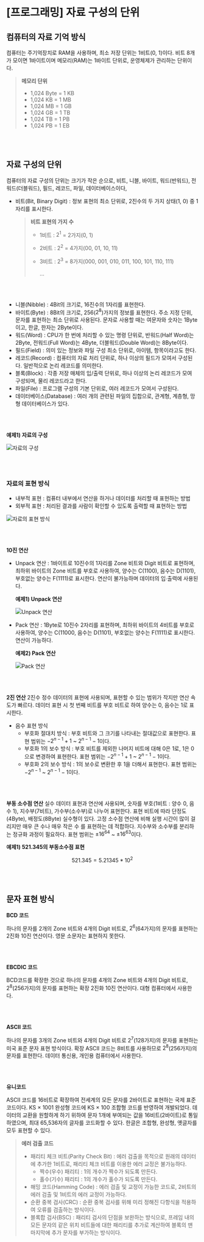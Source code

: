 # [프로그래밍] 자료 구성의 단위

## 컴퓨터의 자료 기억 방식
컴퓨터는 주기억장치로 RAM을 사용하며, 최소 저장 단위는 1비트(0, 1)이다. 
비트 8개가 모이면 1바이트이며 메모리(RAM)는 1바이트 단위로, 운영체제가 관리하는 단위이다.

> **메모리 단위**
> 
> - 1,024 Byte = 1 KB
> - 1,024 KB = 1 MB
> - 1,024 MB = 1 GB
> - 1,024 GB = 1 TB
> - 1,024 TB = 1 PB
> - 1,024 PB = 1 EB

<br><br>

## 자료 구성의 단위
컴퓨터의 자료 구성의 단위는 크기가 작은 순으로, 비트, 니블, 바이트, 워드(반워드), 전워드(더블워드), 필드, 레코드, 파일, 데이터베이스이다,
- 비트(Bit, Binary Digit) : 정보 표현의 최소 단위로, 2진수의 두 가지 상태(1, 0) 중 1자리를 표시한다.

    > **비트 표현의 가지 수**
    > 
    > - 1비트 : $2^{1}$ = 2가지(0, 1)
    > - 2비트 : $2^{2}$ = 4가지(00, 01, 10, 11)
    > - 3비트 : $2^{3}$ = 8가지(000, 001, 010, 011, 100, 101, 110, 111)
    >     
    >     …
    >     

<br><br>

- 니블(Nibble) : 4Bit의 크기로, 16진수의 1자리를 표현한다.
- 바이트(Byte) : 8Bit의 크기로, 256($2^{8}$)가지의 정보를 표현한다. 주소 지정 단위, 문자를 표현하는 최소 단위로 사용된다. 문자로 사용할 때는 여문자와 숫자는 1Byte이고, 한글, 한자는 2Byte이다.
- 워드(Word) : CPU가 한 번에 처리할 수 있는 명령 단위로, 반워드(Half Word)는 2Byte, 전워드(Full Word)는 4Byte, 더블워드(Double Word)는 8Byte이다.
- 필드(Field) : 의미 있는 정보와 파일 구성 최소 단위로, 아이템, 항목이라고도 한다.
- 레코드(Record) : 컴퓨터의 자료 처리 단위로, 하나 이상의 필드가 모여서 구성된다. 일반적으로 논리 레코드를 의미한다.
- 블록(Block) : 각종 저장 매체의 입/출력 단위로, 하나 이상의 논리 레코드가 모여 구성되며, 물리 레코드라고 한다.
- 파일(File) : 프로그램 구성의 기본 단위로, 여러 레코드가 모여서 구성된다.
- 데이터베이스(Database) : 여러 개의 관련된 파일의 집합으로, 관계형, 계층형, 망형 데이터베이스가 있다.

<br><br>

**예제1) 자료의 구성**

![자료의 구성](https://github.com/marines-dev/Dev-Notes/raw/main/이미지%20참조/733783a7-bd93-460b-8f19-d25b548ef52a.png)

<br><br>

### **자료의 표현 방식**
- 내부적 표현 : 컴퓨터 내부에서 연산을 하거나 데이터를 처리할 때 표현하는 방법
- 외부적 표현 : 처리된 결과를 사람이 확인할 수 있도록 출력할 때 표현하는 방법

![자료의 표현 방식](https://github.com/marines-dev/Dev-Notes/raw/main/이미지%20참조/Untitled.png)

<br><br>

**10진 연산**
- Unpack 연산 : 1바이트로 10진수의 1자리를 Zone 비트와 Digit 비트로 표현하며, 최하위 바이트의 Zone 비트를 부호로 사용하여, 양수는 C(1100), 음수는 D(1101), 부호없는 양수는 F(1111)로 표시한다. 연산이 불가능하며 데이터의 입∙출력에 사용된다.

    **예제1) Unpack 연산**
    
    ![Unpack 연산](https://github.com/marines-dev/Dev-Notes/raw/main/이미지%20참조/867dfdc6-2c89-4508-80d6-939d51680674.png)
    
- Pack 연산 : 1Byte로 10진수 2자리를 표현하며, 최하위 바이트의 4비트를 부호로 사용하여, 양수는 C(11000, 음수는 D(1101), 부호없는 양수는 F(1111)로 표시한다. 연산이 가능하다.
    
    **예제2) Pack 연산**
    
    ![Pack 연산](https://github.com/marines-dev/Dev-Notes/raw/main/이미지%20참조/577c1fe1-f561-40ed-8c7b-a45b3e2d31e1.png)

<br><br>

**2진 연산**
2진수 정수 데이터의 표현에 사용되며, 표현할 수 있는 범위가 작지만 연산 속도가 빠르다. 데이터 표현 시 첫 번째 비트를 부호 비트로 하여 양수는 0, 음수는 1로 표시한다.
- 음수 표현 방식
    - 부호화 절대치 방식 : 부호 비트와 그 크기를 나타내는 절대값으로 표현한다. 표현 범위는 $-2^{n-1}+1$ ~ $2^{n-1}-1$이다.
    - 부호화 1의 보수 방식 : 부호 비트를 제외한 나머지 비트에 대해 0은 1로, 1은 0으로 변경하여 표현한다. 표현 범위는 $-2^{n-1}+1$ ~ $2^{n-1}-1$이다.
    - 부호화 2의 보수 방식 : 1의 보수로 변환한 후 1을 더해서 표현한다. 표현 범위는 $-2^{n-1}$ ~ $2^{n-1}-1$이다.

<br><br>

**부동 소수점 연산**
실수 데이터 표현과 연산에 사용되며, 숫자를 부호(1비트 : 양수 0, 음수 1), 지수부(7비트), 가수부(소수부)로 나누어 표현한다. 표현 비트에 따라 단정도(4Byte), 배정도(8Byte) 실수형이 있다. 고정 소수점 연산에 비해 실행 시간이 많이 걸리지만 매우 큰 수나 매우 작은 수 를 표현하는 데 적합하다. 지수부와 소수부를 분리하는 정규화 과정이 필요하다. 표현 범위는 $±16^{64}$ ~ $±16^{63}$이다.

**예제1) 521.345의 부동소수점 표현**

$$
521.345 = 5.21345 * 10^{2}
$$

<br><br>

## 문자 표현 방식

**BCD 코드**

하나의 문자를 2개의 Zone 비트와 4개의 Digit 비트로, $2^{6}$(64가지)의 문자를 표현하는 2진화 10진 연산이다. 영문 소문자는 표현하지 못한다.

<br><br>

**EBCDIC 코드**

BCD코드를 확장한 것으로 하나의 문자를 4개의 Zone 비트와 4개의 Digit 비트로, $2^{8}$(256가지)의 문자를 표현하는 확장 2진화 10진 연산이다. 대형 컴퓨터에서 사용한다.

<br><br>

**ASCII 코드**

하나의 문자를 3개의 Zone 비트와 4개의 Digit 비트로  $2^{7}$(128가지)의 문자를 표현하는 미국 표준 문자 표현 방식이다. 확장 ASCII 코드는 8비트를 사용하므로 $2^{8}$(256가지)의 문자를 표현한다. 데이터 통신용, 개인용 컴퓨터에서 사용한다.

<br><br>

**유니코드**

ASCII 코드를 16비트로 확장하여 전세계의 모든 문자를 2바이트로 표현하는 국제 표준 코드이다. KS × 1001 완성형 코드에 KS × 100 조합형 코드를 반영하여 개발되었다. 데이터의 교환을 원할하게 하기 위하여 문자 1개에 부여되는 값을 16비트(2바이트)로 통일하였으며, 최대 65,536자의 글자를 코드화할 수 있다.
한글은 조합형, 완성형, 옛글자를 모두 표현할 수 있다.

> **에러 검출 코드**
> 
> - 패리티 체크 비트(Parity Check Bit) : 에러 검출을 목적으로 원래의 데이터에 추가한 1비트로, 패리티 체크 비트를 이용한 에러 교정은 불가능하다.
>     - 짝수(우수) 패리티 : 1의 개수가 짝수가 되도록 만든다.
>     - 홀수(기수) 패리티 : 1의 개수가 홀수가 되도록 만든다.
> - 해밍 코드(Hamming Code) : 에러 검출 및 교정이 가능한 코드로, 2비트의 에러 검출 및 1비트의 에러 교정이 가능하다.
> - 순환 중복 검사(CRC) : 순환 중복 검사를 위해 미리 정해진 다항식을 적용하여 오류를 검출하는 방식이다.
> - 블록합 검사(BSC) : 패리티 검사의 단점을 보완하는 방식으로, 프레임 내의 모든 문자의 같은 위치 비트들에 대한 패리티를 추가로 계산하여 블록의 맨 마지막에 추가 문자를 부가하는 방식이다.
